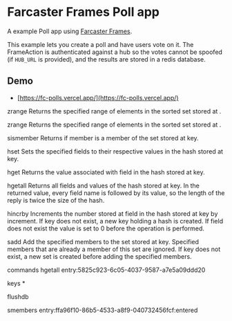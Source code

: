 # Farcaster Frames Poll app

A example Poll app using [Farcaster Frames](https://warpcast.notion.site/Farcaster-Frames-4bd47fe97dc74a42a48d3a234636d8c5). 

This example lets you create a poll and have users vote on it. The FrameAction is authenticated against a hub 
so the votes cannot be spoofed (if `HUB_URL` is provided), and the results are stored in a redis database. 


## Demo

- [https://fc-polls.vercel.app/](https://fc-polls.vercel.app/)


zrange
Returns the specified range of elements in the sorted set stored at <key>.

zrange
Returns the specified range of elements in the sorted set stored at <key>.

sismember
Returns if member is a member of the set stored at key.

hset
Sets the specified fields to their respective values in the hash stored at key.

hget
Returns the value associated with field in the hash stored at key.

hgetall
Returns all fields and values of the hash stored at key. In the returned value, every field name is followed by its value, so the length of the reply is twice the size of the hash.

hincrby
Increments the number stored at field in the hash stored at key by increment. If key does not exist, a new key holding a hash is created. If field does not exist the value is set to 0 before the operation is performed.

sadd
Add the specified members to the set stored at key. Specified members that are already a member of this set are ignored. If key does not exist, a new set is created before adding the specified members.

commands
hgetall entry:5825c923-6c05-4037-9587-a7e5a09ddd20

keys *

flushdb

smembers entry:ffa96f10-86b5-4533-a8f9-040732456fcf:entered